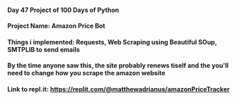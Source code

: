 #### Day 47 Project of 100 Days of Python
#### Project Name: Amazon Price Bot
#### Things i implemented: Requests, Web Scraping using Beautiful SOup, SMTPLIB to send emails

#### By the time anyone saw this, the site probably renews tiself and the you'll need to change how you scrape the amazon website

#### Link to repl.it: https://replit.com/@matthewadrianus/amazonPriceTracker